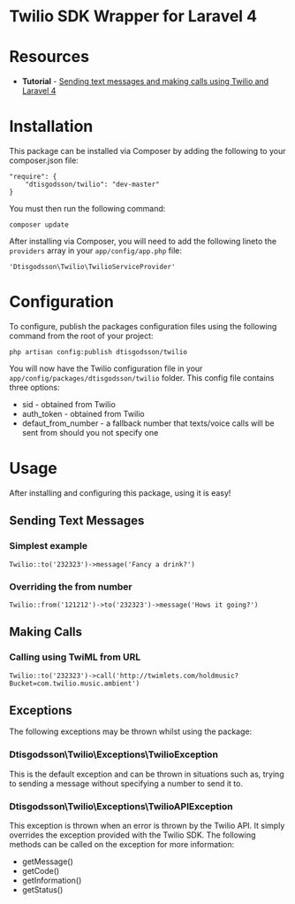 Twilio SDK Wrapper for Laravel 4
===============

# Resources

* **Tutorial** - [Sending text messages and making calls using Twilio and Laravel 4](http://codegains.com/2014/06/laravel-4-twilio-tutorial-sending-sms-text-messages-php/)


# Installation

This package can be installed via Composer by adding the following to your composer.json file:

	"require": {
		"dtisgodsson/twilio": "dev-master"
	}

You must then run the following command:

    composer update

After installing via Composer, you will need to add the following lineto the `providers` array in your `app/config/app.php` file:

	'Dtisgodsson\Twilio\TwilioServiceProvider'

# Configuration

To configure, publish the packages configuration files using the following command from the root of your project:

	php artisan config:publish dtisgodsson/twilio

You will now have the Twilio configuration file in your `app/config/packages/dtisgodsson/twilio` folder. This config file contains three options:

* sid - obtained from Twilio
* auth_token - obtained from Twilio
* defaut_from_number - a fallback number that texts/voice calls will be sent from should you not specify one

# Usage

After installing and configuring this package, using it is easy!

## Sending Text Messages

### Simplest example

	Twilio::to('232323')->message('Fancy a drink?')

### Overriding the from number

	Twilio::from('121212')->to('232323')->message('Hows it going?')

## Making Calls

### Calling using TwiML from URL

	Twilio::to('232323')->call('http://twimlets.com/holdmusic?Bucket=com.twilio.music.ambient')

## Exceptions

The following exceptions may be thrown whilst using the package:

### Dtisgodsson\Twilio\Exceptions\TwilioException

This is the default exception and can be thrown in situations such as, trying to sending a message without specifying a number to send it to.

### Dtisgodsson\Twilio\Exceptions\TwilioAPIException

This exception is thrown when an error is thrown by the Twilio API. It simply overrides the exception provided with the Twilio SDK. The following methods can be called on the exception for more information:

* getMessage()
* getCode()
* getInformation()
* getStatus()
